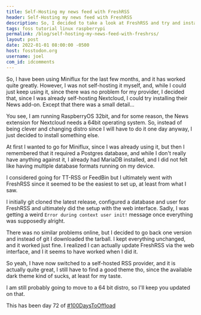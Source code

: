 ```yaml
---
title: Self-Hosting my news feed with FreshRSS
header: Self-Hosting my news feed with FreshRSS
description: So, I decided to take a look at FreshRSS and try and install it by myself on my Raspberry Pi
tags: foss tutorial linux raspberrypi
permalink: /blog/self-hosting-my-news-feed-with-freshrss/
layout: post
date: 2022-01-01 08:00:00 -0500
host: fosstodon.org
username: joel
com_id: idcomments
---
```


So, I have been using Miniflux for the last few months, and it has worked quite greatly. However, I was not self-hosting it myself, and, while I could just keep using it, since there was no problem for my provider, I decided that, since I was already self-hosting Nextcloud, I could try installing their News add-on. Except that there was a small detail...

You see, I am running RaspberryOS 32bit, and for some reason, the News extension for Nextcloud needs a 64bit operating system. So, instead of being clever and changing distro since I will have to do it one day anyway, I just decided to install something else.

At first I wanted to go for Miniflux, since I was already using it, but then I remembered that it required a Postgres database, and while I don't really have anything against it, I already had MariaDB installed, and I did not felt like having multiple database formats running on my device.

I considered going for TT-RSS or FeedBin but I ultimately went with FreshRSS since it seemed to be the easiest to set up, at least from what I saw.

I initially git cloned the latest release, configured a database and user for FreshRSS and ultimately did the setup with the web interface. Sadly, I was getting a weird `Error during context user init!` message once everything was supposedly alright.

There was no similar problems online, but I decided to go back one version and instead of git I downloaded the tarball. I kept everything unchanged, and it worked just fine. I realized I can actually update FreshRSS via the web interface, and I it seems to have worked when I did it.

So yeah, I have now switched to a self-hosted RSS provider, and it is actually quite great, I still have to find a good theme tho, since the available dark theme kind of sucks, at least for my taste.

I am still probably going to move to a 64 bit distro, so I'll keep you updated on that.

This has been day 72 of [#100DaysToOffload](https://100DaysToOffload.com)
